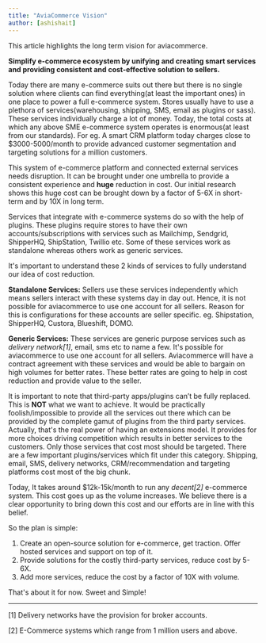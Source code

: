 ```yaml
---
title: "AviaCommerce Vision"
author: [ashishait]
---
```


This article highlights the long term vision for aviacommerce.

**Simplify e-commerce ecosystem by unifying and creating smart services and providing consistent and cost-effective solution to sellers.**

Today there are many e-commerce suits out there but there is no single solution where clients can find everything(at least the important ones) in one place to power a full e-commerce system. Stores usually have to use a plethora of services(warehousing, shipping, SMS, email as plugins or sass). These services individually charge a lot of money. Today, the total costs at which any above SME e-commerce system operates is enormous(at least from our standards). For eg. A smart CRM platform today charges close to $3000-5000/month to provide advanced customer segmentation and targeting solutions for a million customers.

This system of e-commerce platform and connected external services needs disruption. It can be brought under one umbrella to provide a consistent experience and **huge** reduction in cost. Our initial research shows this huge cost can be brought down by a factor of 5-6X in short-term and by 10X in long term.

Services that integrate with e-commerce systems do so with the help of plugins. These plugins require stores to have their own accounts/subscriptions with services such as Mailchimp, Sendgrid, ShipperHQ, ShipStation, Twillio etc. Some of these services work as standalone whereas others work as generic services. 

It's important to understand these 2 kinds of services to fully understand our idea of cost reduction.

**Standalone Services:** Sellers use these services independently which means sellers interact with these systems day in day out. Hence, it is not possible for aviacommerce to use one account for all sellers. Reason for this is configurations for these accounts are seller specific. eg. Shipstation, ShipperHQ, Custora, Blueshift, DOMO.

**Generic Services:** These services are generic purpose services such as _delivery network[1]_, email, sms etc to name a few. It's possible for aviacommerce to use one account for all sellers. Aviacommerce will have a contract agreement with these services and would be able to bargain on high volumes for better rates. These better rates are going to help in cost reduction and provide value to the seller.

It is important to note that third-party apps/plugins can’t be fully replaced. This is **NOT** what we want to achieve. It would be practically foolish/impossible to provide all the services out there which can be provided by the complete gamut of plugins from the third party services. Actually, that's the real power of having an extensions model. It provides for more choices driving competition which results in better services to the customers. Only those services that cost most should be targeted. There are a few important plugins/services which fit under this category. Shipping, email, SMS, delivery networks, CRM/recommendation and targeting platforms cost most of the big chunk.

Today, It takes around $12k-15k/month to run any _decent[2]_ e-commerce system. This cost goes up as the volume increases. We believe there is a clear opportunity to bring down this cost and our efforts are in line with this belief.

So the plan is simple:
1. Create an open-source solution for e-commerce, get traction. Offer hosted services and support on top of it.
2. Provide solutions for the costly third-party services, reduce cost by 5-6X.
3. Add more services, reduce the cost by a factor of 10X with volume.

That's about it for now. Sweet and Simple!

------------------------

[1] Delivery networks have the provision for broker accounts.

[2] E-Commerce systems which range from 1 million users and above.